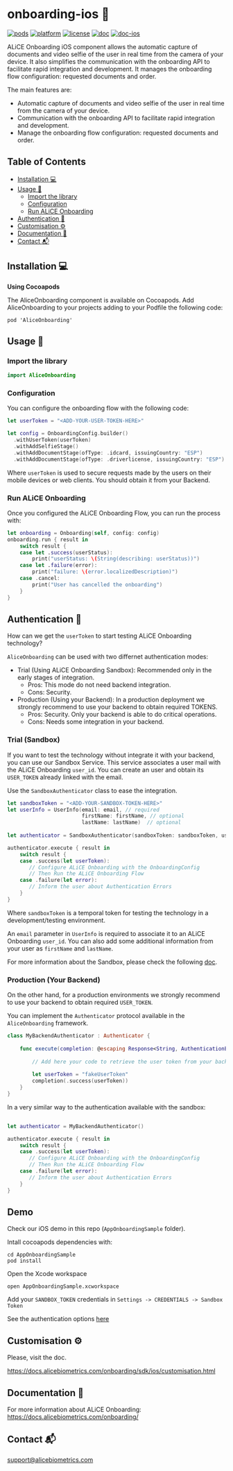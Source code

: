 # onboarding-ios 
[![pods](https://cocoapod-badges.herokuapp.com/v/AliceOnboarding/badge.png)](https://github.com/alice-biometrics/onboarding-ios)
[![platform](https://cocoapod-badges.herokuapp.com/p/AliceOnboarding/badge.png)](https://github.com/alice-biometrics/onboarding-ios)
[![license](https://cocoapod-badges.herokuapp.com/l/AliceOnboarding/badge.png)](https://github.com/alice-biometrics/onboarding-ios)
[![doc](https://img.shields.io/badge/doc-onboarding-51CB56)](https://docs.alicebiometrics.com/onboarding/) 
[![doc-ios](https://img.shields.io/badge/doc-ios-51CB56)](https://docs.alicebiometrics.com/onboarding/sdk/ios/)

ALiCE Onboarding iOS component allows the automatic capture of documents and video selfie of the user in real time from the camera of your device. It also simplifies the communication with the onboarding API to facilitate rapid integration and development. It manages the onboarding flow configuration: requested documents and order.

The main features are:

- Automatic capture of documents and video selfie of the user in real time from the camera of your device.
- Communication with the onboarding API to facilitate rapid integration and development.
- Manage the onboarding flow configuration: requested documents and order.

## Table of Contents
- [Installation :computer:](#installation-computer)
- [Usage :wave:](#usage-wave)
  * [Import the library](#import-the-library)
  * [Configuration](#configuration)
  * [Run ALiCE Onboarding](#run-alice-onboarding)
- [Authentication :closed_lock_with_key:](#authentication-closed_lock_with_key)
- [Customisation :gear:](#customisation-gear)
- [Documentation :page_facing_up:](#documentation-page_facing_up)
- [Contact :mailbox_with_mail:](#contact-mailbox_with_mail)


## Installation :computer:

**Using Cocoapods**

The AliceOnboarding component is available on Cocoapods. Add AliceOnboarding to your projects adding to your Podfile the following code:

```
pod 'AliceOnboarding'
```

## Usage :wave:

### Import the library


```swift
import AliceOnboarding
```

### Configuration

You can configure the onboarding flow with the following code:

```swift
let userToken = "<ADD-YOUR-USER-TOKEN-HERE>"

let config = OnboardingConfig.builder()
  .withUserToken(userToken)
  .withAddSelfieStage()
  .withAddDocumentStage(ofType: .idcard, issuingCountry: "ESP")
  .withAddDocumentStage(ofType: .driverlicense, issuingCountry: "ESP")
```

Where `userToken` is used to secure requests made by the users on their mobile devices or web clients. You should obtain it from your Backend.


### Run ALiCE Onboarding

Once you configured the ALiCE Onboarding Flow, you can run the process with:

```swift
let onboarding = Onboarding(self, config: config)
onboarding.run { result in
    switch result {
    case let .success(userStatus):
        print("userStatus: \(String(describing: userStatus))")
    case let .failure(error):
        print("failure: \(error.localizedDescription)")
    case .cancel:
        print("User has cancelled the onboarding")
    }
}
```

## Authentication :closed_lock_with_key:

How can we get the `userToken` to start testing ALiCE Onboarding technology?

`AliceOnboarding` can be used with two differnet authentication modes:

* Trial (Using ALiCE Onboarding Sandbox): Recommended only in the early stages of integration.
    - Pros: This mode do not need backend integration.
    - Cons: Security.
* Production (Using your Backend): In a production deployment we strongly recommend to use your backend to obtain required TOKENS.
    - Pros: Security. Only your backend is able to do critical operations.
    - Cons: Needs some integration in your backend.

### Trial (Sandbox)

If you want to test the technology without integrate it with your backend, you can use our Sandbox Service. This service associates a user mail with the ALiCE Onboarding `user_id`. You can create an user and obtain its `USER_TOKEN` already linked with the email.

Use the `SandboxAuthenticator` class to ease the integration.

```swift
let sandboxToken = "<ADD-YOUR-SANDBOX-TOKEN-HERE>"
let userInfo = UserInfo(email: email, // required
                        firstName: firstName, // optional 
                        lastName: lastName)  // optional 
                        
let authenticator = SandboxAuthenticator(sandboxToken: sandboxToken, userInfo: userInfo)

authenticator.execute { result in
    switch result {
    case .success(let userToken):
       // Configure ALiCE Onboarding with the OnboardingConfig
       // Then Run the ALiCE Onboarding Flow
    case .failure(let error):
       // Inform the user about Authentication Errors
    }
}
```

Where `sandboxToken` is a temporal token for testing the technology in a development/testing environment. 

An `email` parameter in `UserInfo` is required to associate it to an ALiCE Onboarding `user_id`. You can also add some additional information from your user as `firstName` and `lastName`.

For more information about the Sandbox, please check the following [doc](https://docs.alicebiometrics.com/onboarding/access.html#using-alice-onboarding-sandbox).

### Production (Your Backend)

On the other hand, for a production environments we strongly recommend to use your backend to obtain required `USER_TOKEN`.

You can implement the `Authenticator` protocol available in the `AliceOnboarding` framework.

```swift
class MyBackendAuthenticator : Authenticator {
    
    func execute(completion: @escaping Response<String, AuthenticationError>){
        
        // Add here your code to retrieve the user token from your backend
        
        let userToken = "fakeUserToken"
        completion(.success(userToken))
    }
}
```

In a very similar way to the authentication available with the sandbox:

```swift
                        
let authenticator = MyBackendAuthenticator()

authenticator.execute { result in
    switch result {
    case .success(let userToken):
       // Configure ALiCE Onboarding with the OnboardingConfig
       // Then Run the ALiCE Onboarding Flow
    case .failure(let error):
       // Inform the user about Authentication Errors
    }
}
```


## Demo

Check our iOS demo in this repo (`AppOnboardingSample` folder). 

Intall cocoapods dependencies with:

```console
cd AppOnboardingSample
pod install
```

Open the Xcode workspace

```console
open AppOnboardingSample.xcworkspace
```

Add your `SANDBOX_TOKEN` credentials in `Settings -> CREDENTIALS -> Sandbox Token` 

See the authentication options [here](AppOnboardingSample/MainView/MainViewController+Auth.swift)

## Customisation :gear:


Please, visit the doc.

https://docs.alicebiometrics.com/onboarding/sdk/ios/customisation.html


## Documentation :page_facing_up:

For more information about ALiCE Onboarding:  https://docs.alicebiometrics.com/onboarding/

## Contact :mailbox_with_mail:

support@alicebiometrics.com

